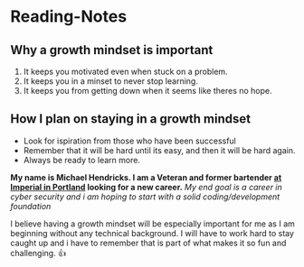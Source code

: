 # Reading-Notes

## Why a growth mindset is important
1. It keeps you motivated even when stuck on a problem.
2. It keeps you in a minset to never stop learning.
3. It keeps you from getting down when it seems like theres no hope.

## How I plan on staying in a growth mindset
- Look for ispiration from those who have been successful
- Remember that it will be hard until its easy, and then it will be hard again.
- Always be ready to learn more.


**My name is Michael Hendricks. I am a Veteran and former bartender [at Imperial in Portland](https://www.opentable.com/imperiallooking) looking for a new career.**
*My end goal is a career in cyber security and i am hoping to start with a solid coding/development foundation*

I believe having a growth mindset will be especially important for me as I am beginning without any technical background. I will have to work hard to stay caught up and i have to remember that is part of what makes it so fun and challenging. :+1:
